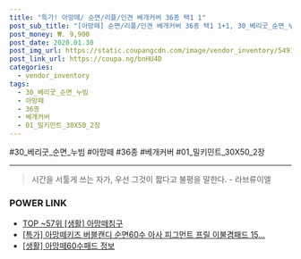 ```yaml
--- 
title: "특가! 아망떼/ 순면/리플/인견 베개커버 36종 택1 1" 
post_sub_title: "[아망떼] 순면/리플/인견 베개커버 36종 택1 1+1, 30_베리굿_순면_누빔/01_밀키민트_30X50_2장" 
post_money: ₩. 9,900 
post_date: 2020.01.30 
post_img_url: https://static.coupangcdn.com/image/vendor_inventory/5491/780b6ff7bbc206a205046adbf68db10b5ce06d45c3efbefc381f92806b5b.jpg 
post_link_url: https://coupa.ng/bnHU4D 
categories: 
  - vendor_inventory 
tags: 
  - 30_베리굿_순면_누빔 
  - 아망떼 
  - 36종 
  - 베개커버 
  - 01_밀키민트_30X50_2장 
--- 
```

  #30_베리굿_순면_누빔 #아망떼 #36종 #베개커버 #01_밀키민트_30X50_2장 
<hr> 

> 시간을 서툴게 쓰는 자가, 우선 그것이 짧다고 불평을 말한다. - 라브류이엘 


### POWER LINK

* <a href="https://blog.naver.com/an0733/221786107930" target="_blank"> TOP ~57위 [생활] 아망떼침구</a>
* <a href="https://blog.naver.com/santokki14/221790180968" target="_blank">[특가] 아망떼키즈 버블캔디 순면60수 아사 피그먼트 프릴 이불겸패드 15...</a>
* <a href="https://blog.naver.com/santokki14/221767493020" target="_blank"> [생활] 아망떼60수패드 정보 </a>
